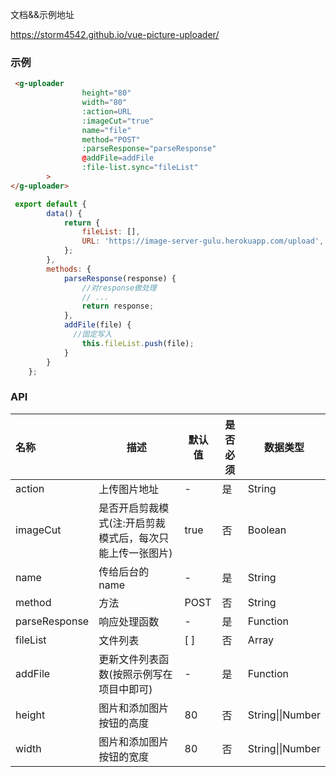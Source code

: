 文档&&示例地址

 <https://storm4542.github.io/vue-picture-uploader/>

### 示例

```html
 <g-uploader
                height="80"
                width="80"
                :action=URL
                :imageCut="true"
                name="file"
                method="POST"
                :parseResponse="parseResponse"
                @addFile=addFile
                :file-list.sync="fileList"
        >
</g-uploader>
```

```javascript
 export default {
        data() {
            return {
                fileList: [],
                URL: 'https://image-server-gulu.herokuapp.com/upload',
            };
        },
        methods: {
            parseResponse(response) {
              	//对response做处理
               	// ...
                return response;
            },
            addFile(file) { 
              //固定写入
                this.fileList.push(file);
            }
        }
    };
```



### API

| 名称          | 描述                                                      | 默认值 | 是否必须 | 数据类型         |
| :------------ | --------------------------------------------------------- | ------ | -------- | ---------------- |
| action        | 上传图片地址                                              | -      | 是       | String           |
| imageCut      | 是否开启剪裁模式(注:开启剪裁模式后，每次只能上传一张图片) | true   | 否       | Boolean          |
| name          | 传给后台的 name                                           | -      | 是       | String           |
| method        | 方法                                                      | POST   | 否       | String           |
| parseResponse | 响应处理函数                                              | -      | 是       | Function         |
| fileList      | 文件列表                                                  | [ ]    | 否       | Array            |
| addFile       | 更新文件列表函数(按照示例写在项目中即可)                  | -      | 是       | Function         |
| height        | 图片和添加图片按钮的高度                                  | 80     | 否       | String\|\|Number |
| width         | 图片和添加图片按钮的宽度                                  | 80     | 否       | String\|\|Number |


